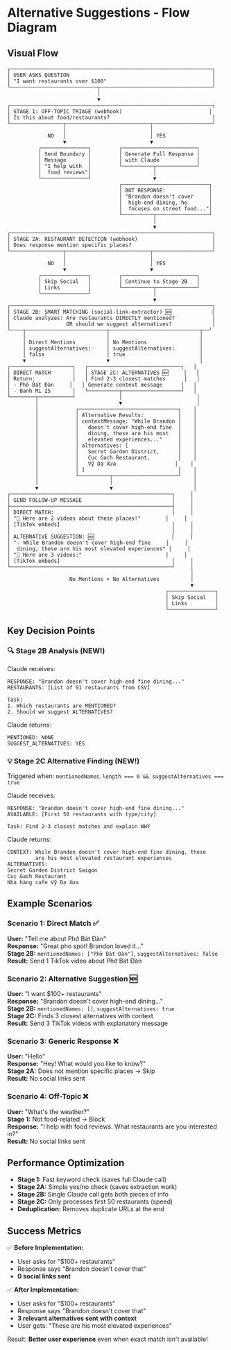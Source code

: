 # Alternative Suggestions - Flow Diagram

## Visual Flow

```
┌─────────────────────────────────────────────────────────────────┐
│ USER ASKS QUESTION                                              │
│ "I want restaurants over $100"                                  │
└────────────────────────────┬────────────────────────────────────┘
                             │
                             ▼
┌─────────────────────────────────────────────────────────────────┐
│ STAGE 1: OFF-TOPIC TRIAGE (webhook)                            │
│ Is this about food/restaurants?                                 │
└─────────────────┬───────────────────────────┬───────────────────┘
                  │                           │
             NO   │                           │ YES
                  ▼                           ▼
          ┌───────────────┐         ┌────────────────────────┐
          │ Send Boundary │         │ Generate Full Response │
          │ Message       │         │ with Claude            │
          │ "I help with  │         └──────────┬─────────────┘
          │  food reviews"│                    │
          └───────────────┘                    ▼
                                    ┌────────────────────────────┐
                                    │ BOT RESPONSE:              │
                                    │ "Brandon doesn't cover     │
                                    │  high-end dining, he       │
                                    │  focuses on street food..."│
                                    └──────────┬─────────────────┘
                                               │
                                               ▼
┌─────────────────────────────────────────────────────────────────┐
│ STAGE 2A: RESTAURANT DETECTION (webhook)                        │
│ Does response mention specific places?                          │
└─────────────────┬───────────────────────────┬───────────────────┘
                  │                           │
             NO   │                           │ YES
                  ▼                           ▼
          ┌───────────────┐         ┌────────────────────────┐
          │ Skip Social   │         │ Continue to Stage 2B   │
          │ Links         │         └──────────┬─────────────┘
          └───────────────┘                    │
                                               ▼
┌─────────────────────────────────────────────────────────────────┐
│ STAGE 2B: SMART MATCHING (social-link-extractor) 🆕             │
│ Claude analyzes: Are restaurants DIRECTLY mentioned?            │
│                  OR should we suggest alternatives?             │
└────┬──────────────────────────┬─────────────────────────────┬──┘
     │                          │                             │
     │ Direct Mentions          │ No Mentions                 │
     │ suggestAlternatives:     │ suggestAlternatives:        │
     │ false                    │ true                        │
     ▼                          ▼                             │
┌────────────────────┐   ┌──────────────────────────────┐   │
│ DIRECT MATCH       │   │ STAGE 2C: ALTERNATIVES 🆕     │   │
│ Return:            │   │ Find 2-3 closest matches      │   │
│ - Phở Bát Đàn     │   │ Generate context message      │   │
│ - Banh Mi 25       │   └──────────┬───────────────────┘   │
└────────┬───────────┘              │                        │
         │                          ▼                        │
         │            ┌────────────────────────────────┐    │
         │            │ Alternative Results:           │    │
         │            │ contextMessage: "While Brandon │    │
         │            │   doesn't cover high-end fine  │    │
         │            │   dining, these are his most   │    │
         │            │   elevated experiences..."     │    │
         │            │ alternatives: [                │    │
         │            │   Secret Garden District,      │    │
         │            │   Cuc Gach Restaurant,         │    │
         │            │   Vỹ Dạ Xưa                   │    │
         │            │ ]                              │    │
         │            └──────────┬─────────────────────┘    │
         │                       │                          │
         ▼                       ▼                          │
┌────────────────────────────────────────────────────┐     │
│ SEND FOLLOW-UP MESSAGE                             │     │
├────────────────────────────────────────────────────┤     │
│ DIRECT MATCH:                                      │     │
│ "🎥 Here are 2 videos about these places!"        │     │
│ [TikTok embeds]                                    │     │
│                                                    │     │
│ ALTERNATIVE SUGGESTION: 🆕                         │     │
│ "💡 While Brandon doesn't cover high-end fine     │     │
│  dining, these are his most elevated experiences" │     │
│ "🎥 Here are 3 videos:"                           │     │
│ [TikTok embeds]                                    │     │
└────────────────────────────────────────────────────┘     │
                                                           │
                    No Mentions + No Alternatives          │
                                                           ▼
                                                   ┌───────────────┐
                                                   │ Skip Social   │
                                                   │ Links         │
                                                   └───────────────┘
```

## Key Decision Points

### 🔍 Stage 2B Analysis (NEW!)

Claude receives:
```
RESPONSE: "Brandon doesn't cover high-end fine dining..."
RESTAURANTS: [List of 91 restaurants from CSV]

Task: 
1. Which restaurants are MENTIONED? 
2. Should we suggest ALTERNATIVES?
```

Claude returns:
```
MENTIONED: NONE
SUGGEST_ALTERNATIVES: YES
```

### 💡 Stage 2C Alternative Finding (NEW!)

Triggered when: `mentionedNames.length === 0 && suggestAlternatives === true`

Claude receives:
```
RESPONSE: "Brandon doesn't cover high-end fine dining..."
AVAILABLE: [First 50 restaurants with type/city]

Task: Find 2-3 closest matches and explain WHY
```

Claude returns:
```
CONTEXT: While Brandon doesn't cover high-end fine dining, these 
         are his most elevated restaurant experiences
ALTERNATIVES:
Secret Garden District Saigon
Cuc Gach Restaurant
Nhà hàng cafe Vỹ Dạ Xưa
```

## Example Scenarios

### Scenario 1: Direct Match ✅
**User:** "Tell me about Phở Bát Đàn"  
**Response:** "Great pho spot! Brandon loved it..."  
**Stage 2B:** `mentionedNames: ["Phở Bát Đàn"]`, `suggestAlternatives: false`  
**Result:** Send 1 TikTok video about Phở Bát Đàn

### Scenario 2: Alternative Suggestion 🆕
**User:** "I want $100+ restaurants"  
**Response:** "Brandon doesn't cover high-end dining..."  
**Stage 2B:** `mentionedNames: []`, `suggestAlternatives: true`  
**Stage 2C:** Finds 3 closest alternatives with context  
**Result:** Send 3 TikTok videos with explanatory message

### Scenario 3: Generic Response ❌
**User:** "Hello"  
**Response:** "Hey! What would you like to know?"  
**Stage 2A:** Does not mention specific places → Skip  
**Result:** No social links sent

### Scenario 4: Off-Topic ❌
**User:** "What's the weather?"  
**Stage 1:** Not food-related → Block  
**Response:** "I help with food reviews. What restaurants are you interested in?"  
**Result:** No social links sent

## Performance Optimization

- **Stage 1:** Fast keyword check (saves full Claude call)
- **Stage 2A:** Simple yes/no check (saves extraction work)
- **Stage 2B:** Single Claude call gets both pieces of info
- **Stage 2C:** Only processes first 50 restaurants (speed)
- **Deduplication:** Removes duplicate URLs at the end

## Success Metrics

✅ **Before Implementation:**
- User asks for "$100+ restaurants"
- Response says "Brandon doesn't cover that"
- **0 social links sent**

✅ **After Implementation:**
- User asks for "$100+ restaurants"
- Response says "Brandon doesn't cover that"
- **3 relevant alternatives sent with context**
- User gets: "These are his most elevated experiences"

Result: **Better user experience** even when exact match isn't available!

